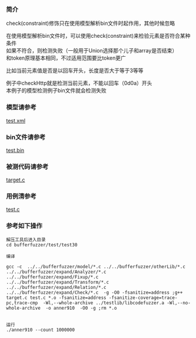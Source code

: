 ### 简介
check(constraint)修饰只在使用模型解析bin文件时起作用，其他时候忽略  
  
在使用模型解析bin文件时，可以使用check(constraint)来检验元素是否符合某种条件     
如果不符合，则检测失败（一般用于Union选择那个儿子和array是否结束）  
和token原理基本相同，不过适用范围要比token更广    
  
比如当前元素值是否是以回车开头，长度是否大于等于3等等    
  
例子中checkHttp就是检测当前元素，不能以回车（0d0a）开头   
本例子的模型检测例子bin文件就会检测失败
  
### 模型请参考  
[test.xml](../../../test/test30/test.xml)


### bin文件请参考  
[test.bin](../../../test/test30/test.bin)

### 被测代码请参考  

[target.c](../../../test/test30/target.c)


### 用例清参考  
[test.c](../../../test/test30/test.c)



### 参考如下操作

```
解压工具后进入目录
cd bufferfuzzer/test/test30

编译

gcc -c  ../../bufferfuzzer/model/*.c ../../bufferfuzzer/otherLib/*.c ../../bufferfuzzer/expand/Analyzer/*.c  ../../bufferfuzzer/expand/Fixup/*.c  ../../bufferfuzzer/expand/Transform/*.c ../../bufferfuzzer/expand/Relation/*.c ../../bufferfuzzer/expand/Check/*.c  -g -O0 -fsanitize=address ;g++ target.c test.c *.o -fsanitize=address -fsanitize-coverage=trace-pc,trace-cmp  -Wl,--whole-archive ../testlib/libcodefuzzer.a -Wl,--no-whole-archive  -o anner910  -O0 -g ;rm *.o


运行
./anner910 --count 1000000
```
